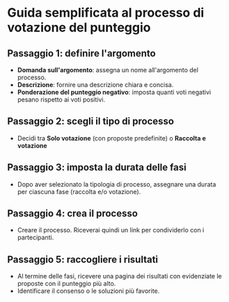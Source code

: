 # Guida semplificata al processo di votazione del punteggio

## Passaggio 1: definire l'argomento
- **Domanda sull'argomento**: assegna un nome all'argomento del processo.
- **Descrizione**: fornire una descrizione chiara e concisa.
- **Ponderazione del punteggio negativo**: imposta quanti voti negativi pesano rispetto ai voti positivi.

## Passaggio 2: scegli il tipo di processo
- Decidi tra **Solo votazione** (con proposte predefinite) o **Raccolta e votazione**

## Passaggio 3: imposta la durata delle fasi
- Dopo aver selezionato la tipologia di processo, assegnare una durata per ciascuna fase (raccolta e/o votazione).

## Passaggio 4: crea il processo
- Creare il processo. Riceverai quindi un link per condividerlo con i partecipanti.

## Passaggio 5: raccogliere i risultati
- Al termine delle fasi, ricevere una pagina dei risultati con evidenziate le proposte con il punteggio più alto.
- Identificare il consenso o le soluzioni più favorite.
